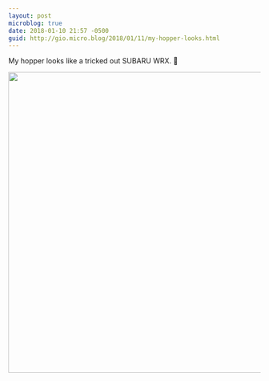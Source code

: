 ```yaml
---
layout: post
microblog: true
date: 2018-01-10 21:57 -0500
guid: http://gio.micro.blog/2018/01/11/my-hopper-looks.html
---
```

My hopper looks like a tricked out SUBARU WRX. 🤡

<img src="http://microblog.stevegio.net/uploads/2018/37414647ad.jpg" width="599" height="600" />
